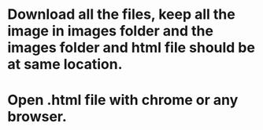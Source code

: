 # Download all the files, keep all the image in images folder and the images folder and html file should be at same location.
# Open .html file with chrome or any browser.
